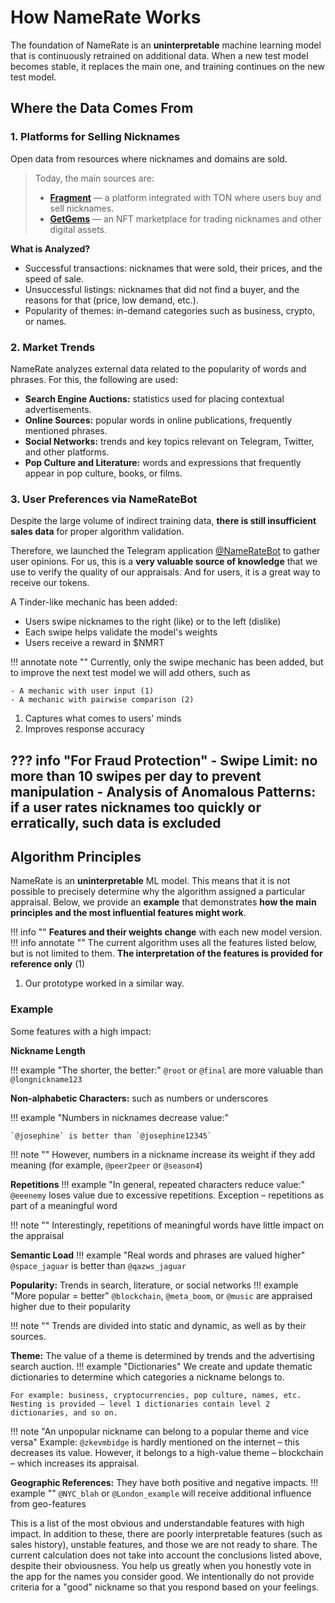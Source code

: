 # **How NameRate Works**

The foundation of NameRate is an **uninterpretable** machine learning model that is continuously retrained on additional data. When a new test model becomes stable, it replaces the main one, and training continues on the new test model.

## Where the Data Comes From

### **1. Platforms for Selling Nicknames**

Open data from resources where nicknames and domains are sold.

> Today, the main sources are:
>
> - **[Fragment](https://fragment.com/?filter=auction)** — a platform integrated with TON where users buy and sell nicknames.
> - **[GetGems](https://getgems.io/collection/EQCA14o1-VWhS2efqoh_9M1b_A9DtKTuoqfmkn83AbJzwnPi)** — an NFT marketplace for trading nicknames and other digital assets.
>

**What is Analyzed?**

- Successful transactions: nicknames that were sold, their prices, and the speed of sale.
- Unsuccessful listings: nicknames that did not find a buyer, and the reasons for that (price, low demand, etc.).
- Popularity of themes: in-demand categories such as business, crypto, or names.

### **2. Market Trends**

NameRate analyzes external data related to the popularity of words and phrases. For this, the following are used:

- **Search Engine Auctions:** statistics used for placing contextual advertisements.
- **Online Sources:** popular words in online publications, frequently mentioned phrases.
- **Social Networks:** trends and key topics relevant on Telegram, Twitter, and other platforms.
- **Pop Culture and Literature:** words and expressions that frequently appear in pop culture, books, or films.

### **3. User Preferences via NameRateBot**

Despite the large volume of indirect training data, **there is still insufficient sales data** for proper algorithm validation.

Therefore, we launched the Telegram application [@NameRateBot](https://t.me/NameRateBot/namerate) to gather user opinions. For us, this is a **very valuable source of knowledge** that we use to verify the quality of our appraisals. And for users, it is a great way to receive our tokens.

A Tinder-like mechanic has been added:

- Users swipe nicknames to the right (like) or to the left (dislike)
- Each swipe helps validate the model's weights
- Users receive a reward in $NMRT

!!! annotate note ""
    Currently, only the swipe mechanic has been added, but to improve the next test model we will add others, such as
    
    - A mechanic with user input (1)
    - A mechanic with pairwise comparison (2)

1. Captures what comes to users' minds  
2. Improves response accuracy

??? info "For Fraud Protection"
      - **Swipe Limit:** no more than 10 swipes per day to prevent manipulation
      - **Analysis of Anomalous Patterns:** if a user rates nicknames too quickly or erratically, such data is excluded
---
## Algorithm Principles

NameRate is an **uninterpretable** ML model. This means that it is not possible to precisely determine why the algorithm assigned a particular appraisal. Below, we provide an **example** that demonstrates **how the main principles and the most influential features might work**.

!!! info ""
    **Features and their weights change** with each new model version.
!!! info annotate ""
    The current algorithm uses all the features listed below, but is not limited to them. **The interpretation of the features is provided for reference only** (1)

1. Our prototype worked in a similar way.

### Example
Some features with a high impact:

**Nickname Length**

!!! example "The shorter, the better:" 
    `@root` or `@final` are more valuable than `@longnickname123`

**Non-alphabetic Characters:** such as numbers or underscores

!!! example "Numbers in nicknames decrease value:" 

    `@josephine` is better than `@josephine12345`

!!! note ""
    However, numbers in a nickname increase its weight if they add meaning (for example, `@peer2peer` or `@season4`)

**Repetitions**
!!! example "In general, repeated characters reduce value:" 
    `@eeenemy` loses value due to excessive repetitions. Exception – repetitions as part of a meaningful word

!!! note ""
    Interestingly, repetitions of meaningful words have little impact on the appraisal

**Semantic Load**
!!! example "Real words and phrases are valued higher" 
    `@space_jaguar` is better than `@qazws_jaguar`

**Popularity:** Trends in search, literature, or social networks
!!! example "More popular = better" 
    `@blockchain`, `@meta_boom`, or `@music` are appraised higher due to their popularity

!!! note ""
    Trends are divided into static and dynamic, as well as by their sources.
   
**Theme:** The value of a theme is determined by trends and the advertising search auction.
!!! example "Dictionaries" 
    We create and update thematic dictionaries to determine which categories a nickname belongs to.
    
    For example: business, cryptocurrencies, pop culture, names, etc. Nesting is provided – level 1 dictionaries contain level 2 dictionaries, and so on.

!!! note "An unpopular nickname can belong to a popular theme and vice versa"
    Example: `@zkevmbidge` is hardly mentioned on the internet – this decreases its value. However, it belongs to a high-value theme – blockchain – which increases its appraisal.

**Geographic References:** They have both positive and negative impacts.
!!! example ""
    `@NYC_blah` or `@London_example` will receive additional influence from geo-features

This is a list of the most obvious and understandable features with high impact. In addition to these, there are poorly interpretable features (such as sales history), unstable features, and those we are not ready to share. The current calculation does not take into account the conclusions listed above, despite their obviousness. You help us greatly when you honestly vote in the app for the names you consider good. We intentionally do not provide criteria for a "good" nickname so that you respond based on your feelings.
